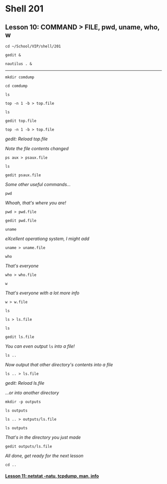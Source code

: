 # Shell 201
## Lesson 10: COMMAND > FILE, pwd, uname, who, w

`cd ~/School/VIP/shell/201`

`gedit &`

`nautilus . &`

___

`mkdir comdump`

`cd comdump`

`ls`

`top -n 1 -b > top.file`

`ls`

`gedit top.file`

`top -n 1 -b > top.file`

*gedit: Reload top.file*

*Note the file contents changed*

`ps aux > psaux.file`

`ls`

`gedit psaux.file`

*Some other useful commands...*

`pwd`

*Whoah, that's where you are!*

`pwd > pwd.file`

`gedit pwd.file`

`uname`

*eXcellent operationg system, I might add*

`uname > uname.file`

`who`

*That's everyone*

`who > who.file`

`w`

*That's everyone with a lot more info*

`w > w.file`

`ls`

`ls > ls.file`

`ls`

`gedit ls.file`

*You can even output* `ls` *into a file!*

`ls ..`

*Now output that other directory's contents into a file*

`ls .. > ls.file`

*gedit: Reload ls.file*

*...or into another directory*

`mkdir -p outputs`

`ls outputs`

`ls .. > outputs/ls.file`

`ls outputs`

*That's in the directory you just made*

`gedit outputs/ls.file`

*All done, get ready for the next lesson*

`cd ..`

#### [Lesson 11: netstat -natu, tcpdump, man, info](https://github.com/inkVerb/vip/blob/master/201-shell/Lesson-11.md)
